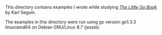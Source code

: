 This directory contains examples I wrote while studying
[*The Little Go Book*](http://openmymind.net/The-Little-Go-Book/) by
Karl Seguin.

The examples in this directory were run using go version go1.3.3
linux/amd64 on Debian GNU/Linux 8.7 (jessie).
